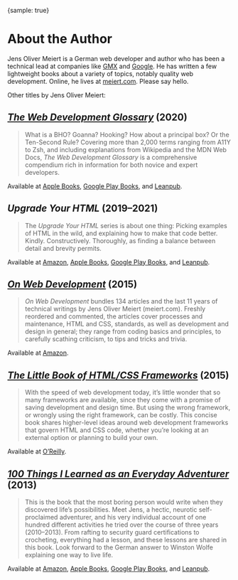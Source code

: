 {sample: true}
# About the Author

Jens Oliver Meiert is a German web developer and author who has been a technical lead at companies like [GMX](https://gmx.de/) and [Google](https://www.google.com/). He has written a few lightweight books about a variety of topics, notably quality web development. Online, he lives at [meiert.com](https://meiert.com/en/). Please say hello.

Other titles by Jens Oliver Meiert:

## [_The Web Development Glossary_](https://meiert.com/en/blog/the-web-development-glossary/) (2020)

> What is a BHO? Goanna? Hooking? How about a principal box? Or the Ten-Second Rule? Covering more than 2,000 terms ranging from A11Y to Zsh, and including explanations from Wikipedia and the MDN Web Docs, _The Web Development Glossary_ is a comprehensive compendium rich in information for both novice and expert developers.

Available at [Apple Books](https://books.apple.com/us/book/the-web-development-glossary/id1571261882?ls=1), [Google Play Books](https://play.google.com/store/books/details/Jens_Oliver_Meiert_The_Web_Development_Glossary?id=nYjhDwAAQBAJ), and [Leanpub](https://leanpub.com/web-development-glossary).

## _Upgrade Your HTML_ (2019–2021)

> The _Upgrade Your HTML_ series is about one thing: Picking examples of HTML in the wild, and explaining how to make that code better. Kindly. Constructively. Thoroughly, as finding a balance between detail and brevity permits.

Available at [Amazon](https://www.amazon.com/dp/B094W54R2N/?tag=j9t-21-20), [Apple Books](https://books.apple.com/us/author/jens-oliver-meiert/id1569607039), [Google Play Books](https://play.google.com/store/books/series?id=5AksGwAAABDJEM), and [Leanpub](https://leanpub.com/b/upgrade-your-html-123).

## [_On Web Development_](https://meiert.com/en/blog/on-web-development/) (2015)

> _On Web Development_ bundles 134 articles and the last 11 years of technical writings by Jens Oliver Meiert (meiert.com). Freshly reordered and commented, the articles cover processes and maintenance, HTML and CSS, standards, as well as development and design in general; they range from coding basics and principles, to carefully scathing criticism, to tips and tricks and trivia.

Available at [Amazon](https://www.amazon.com/dp/B010PQPT90/?tag=j9t-21-20).

## [_The Little Book of HTML/CSS Frameworks_](https://meiert.com/en/blog/the-book-of-frameworks/) (2015)

> With the speed of web development today, it’s little wonder that so many frameworks are available, since they come with a promise of saving development and design time. But using the wrong framework, or wrongly using the right framework, can be costly. This concise book shares higher-level ideas around web development frameworks that govern HTML and CSS code, whether you’re looking at an external option or planning to build your own.

Available at [O’Reilly](https://www.oreilly.com/library/view/the-little-book/9781492048121/).

## [_100 Things I Learned as an Everyday Adventurer_](https://meiert.com/en/blog/everyday-adventurer/) (2013)

> This is the book that the most boring person would write when they discovered life’s possibilities. Meet Jens, a hectic, neurotic self-proclaimed adventurer, and his very individual account of one hundred different activities he tried over the course of three years (2010–2013). From rafting to security guard certifications to crocheting, everything had a lesson, and these lessons are shared in this book. Look forward to the German answer to Winston Wolfe explaining one way to live life.

Available at [Amazon](https://www.amazon.com/dp/B00GAC2SJI/?tag=j9t-21-20), [Apple Books](https://books.apple.com/us/book/100-things-i-learned-as-an-everyday-adventurer/id1572786010?ls=1), [Google Play Books](https://play.google.com/store/books/details?id=gGcKEAAAQBAJ), and [Leanpub](https://leanpub.com/100-things-i-learned-as-an-everyday-adventurer).